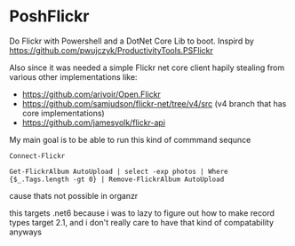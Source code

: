 # PoshFlickr
Do Flickr with Powershell and a DotNet Core Lib to boot.  Inspird by https://github.com/pwujczyk/ProductivityTools.PSFlickr

Also since it was needed a simple Flickr net core client hapily stealing from various other implementations like:
* https://github.com/arivoir/Open.Flickr
* https://github.com/samjudson/flickr-net/tree/v4/src (v4 branch that has core implementations)
* https://github.com/jamesyolk/flickr-api

My main goal is to be able to run this kind of commmand sequnce

```
Connect-Flickr

Get-FlickrAlbum AutoUpload | select -exp photos | Where {$_.Tags.length -gt 0} | Remove-FlickrAlbum AutoUpload
```

cause thats not possible in organzr

this targets .net6 because i was to lazy to figure out how to make record types target 2.1, and i don't really care to have that kind of compatability anyways
